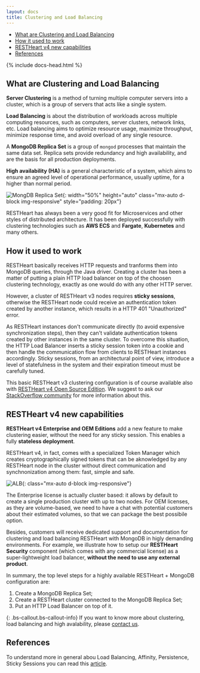 ```yaml
---
layout: docs
title: Clustering and Load Balancing
---
```


<div markdown="1" class="d-none d-xl-block col-xl-2 order-last bd-toc">

-   [What are Clustering and Load Balancing](#what-are-clustering-and-load-balancing)
-   [How it used to work](#how-it-used-to-work)
-   [RESTHeart v4 new capabilities](#restheart-v4-new-capabilities)
-   [References](#references)

</div>

<div markdown="1" class="col-12 col-md-9 col-xl-8 py-md-3 bd-content">
{% include docs-head.html %}

## What are Clustering and Load Balancing

**Server Clustering** is a method of turning multiple computer servers into a cluster, which is a group of servers that acts like a single system.

**Load Balancing** is about the distribution of workloads across multiple computing resources, such as computers, server clusters, network links, etc. Load balancing aims to optimize resource usage, maximize throughput, minimize response time, and avoid overload of any single resource.

A **MongoDB Replica Set** is a group of `mongod` processes that maintain the same data set. Replica sets provide redundancy and high availability, and are the basis for all production deployments.

**High availability (HA)** is a general characteristic of a system, which aims to ensure an agreed level of operational performance, usually uptime, for a higher than normal period.

![MongDB Replica Set](/images/mongodb_replicaset.png){: width="50%" height="auto" class="mx-auto d-block img-responsive" style="padding: 20px"}

RESTHeart has always been a very good fit for Microservices and other styles of distributed architecture. It has been deployed successfully with clustering technologies such as **AWS ECS** and **Fargate**, **Kubernetes** and many others.

## How it used to work

RESTHeart basically receives HTTP requests and tranforms them into MongoDB queries, through the Java driver. Creating a cluster has been a matter of putting a plain HTTP load balancer on top of the choosen clustering technology, exactly as one would do with any other HTTP server.

However, a cluster of RESTHeart v3 nodes requires **sticky sessions**, otherwise the RESTHeart node could receive an authentication token created by another instance, which results in a HTTP 401 "Unauthorized" error.

As RESTHeart instances don't communicate directly (to avoid expensive synchronization steps), then they can't validate authentication tokens created by other instances in the same cluster. To overcome this situation, the HTTP Load Balancer inserts a sticky session token into a cookie and then handle the communication flow from clients to RESTHeart instances accordingly. Sticky sessions, from an architectural point of view, introduce a level of statefulness in the system and their expiration timeout must be carefully tuned.

This basic RESTHeart v3 clustering configuration is of course available also with [RESTHeart v4 Open Source Edition](https://github.com/softInstigate/restheart). We suggest to ask our [StackOverflow community](https://stackoverflow.com/questions/tagged/restheart) for more information about this.

## RESTHeart v4 new capabilities

**RESTHeart v4 Enterprise and OEM Editions** add a new feature to make clustering easier, without the need for any sticky session. This enables a fully **stateless deployment**.

RESTHeart v4, in fact, comes with a specialized Token Manager which creates cryptographically signed tokens that can be aknowledged by any RESTHeart node in the cluster without direct communication and synchnonization among them: fast, simple and safe.

![ALB](/images/alb.png){: class="mx-auto d-block img-responsive"}

The Enterprise license is actually cluster based: it allows by default to create a single production cluster with up to two nodes. For OEM licenses, as they are volume-based, we need to have a chat with potential customers about their estimated volumes, so that we can package the best possibile option.

Besides, customers will receive dedicated support and documentation for clustering and load balancing RESTHeart with MongoDB in higly demanding environments. For example, we illustrate how to setup our **RESTHeart Security** component (which comes with any commercial license) as a super-lightweight load balancer, **without the need to use any external product**.

In summary, the top level steps for a highly available RESTHeart + MongoDB configuration are:

1. Create a MongoDB Replica Set;
2. Create a RESTHeart cluster connected to the MongoDB Replica Set;
3. Put an HTTP Load Balancer on top of it.

{: .bs-callout.bs-callout-info}
If you want to know more about clustering, load balancing and high avalability, please [contact us](/services).

## References

To understand more in general abou Load Balancing, Affinity, Persistence, Sticky Sessions you can read this [article](https://www.haproxy.com/fr/blog/load-balancing-affinity-persistence-sticky-sessions-what-you-need-to-know/).

</div>
